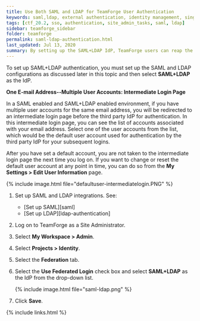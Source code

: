 ```yaml
---
title: Use Both SAML and LDAP for TeamForge User Authentication
keywords: saml,ldap, external authentication, identity management, single sign on, SSO, intermediate
tags: [ctf_20.2, sso, authentication, site_admin_tasks, saml, ldap]
sidebar: teamforge_sidebar
folder: teamforge
permalink: saml-ldap-authentication.html
last_updated: Jul 13, 2020
summary: By setting up the SAML+LDAP IdP, TeamForge users can reap the benefits of both SAML and LDAP authentication mechanisms in a unified manner. With SAML+LDAP authentication, while SAML enables TeamForge users to access web applications, the LDAP authentication supports user authentication required for CLI applications. For example, if a user performs a source code commit in Git/SVN repository, the user can get authenticated via LDAP.
---
```

To set up SAML+LDAP authentication, you must set up the SAML and LDAP configurations as discussed later in this topic and then select **SAML+LDAP** as the IdP.

**One E-mail Address--Multiple User Accounts: Intermediate Login Page**

In a SAML enabled and SAML+LDAP enabled environment, if you have multiple user accounts for the same email address, you will be redirected to an intermediate login page before the third party IdP for authentication. In this intermediate login page, you can see the list of accounts associated with your email address. Select one of the user accounts from the list, which would be the default user account used for authentication by the third party IdP for your subsequent logins. 

After you have set a default account, you are not taken to the intermediate login page the next time you log on. If you want to change or reset the default user account at any point in time, you can do so from the **My Settings > Edit User Information** page.

{% include image.html file="defaultuser-intermediatelogin.PNG" %}

 1. Set up SAML and LDAP integrations. See:

    * [Set up SAML][saml]
    * [Set up LDAP][ldap-authentication]

 2. Log on to TeamForge as a Site Administrator.

 3. Select **My Workspace > Admin**.

 4. Select **Projects > Identity**.

 5. Select the **Federation** tab.

 6. Select the **Use Federated Login** check box and select **SAML+LDAP** as the IdP from the drop-down list.

    {% include image.html file="saml-ldap.png" %}

 7. Click **Save**.


{% include links.html %}